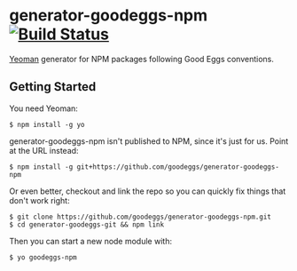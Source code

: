 # generator-goodeggs-npm [![Build Status](https://secure.travis-ci.org/goodeggs/generator-goodeggs-npm.png?branch=master)](https://travis-ci.org/goodeggs/generator-goodeggs-npm)

[Yeoman](http://yeoman.io) generator for NPM packages following Good Eggs conventions.


## Getting Started

You need Yeoman:
```
$ npm install -g yo
```

generator-goodeggs-npm isn't published to NPM, since it's just for us.  Point at the URL instead:

```
$ npm install -g git+https://github.com/goodeggs/generator-goodeggs-npm
```

Or even better, checkout and link the repo so you can quickly fix things that don't work right:
```
$ git clone https://github.com/goodeggs/generator-goodeggs-npm.git
$ cd generator-goodeggs-git && npm link
```

Then you can start a new node module with:
```
$ yo goodeggs-npm
```
